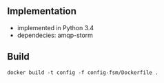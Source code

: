 ## Implementation
* implemented in Python 3.4
* dependecies: amqp-storm

## Build
`docker build -t config -f config-fsm/Dockerfile .`
